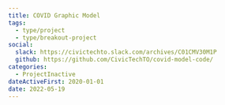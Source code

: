 ```yaml
---
title: COVID Graphic Model
tags:
  - type/project
  - type/breakout-project
social:
  slack: https://civictechto.slack.com/archives/C01CMV30M1P
  github: https://github.com/CivicTechTO/covid-model-code/
categories:
  - ProjectInactive
dateActiveFirst: 2020-01-01
date: 2022-05-19
---
```

